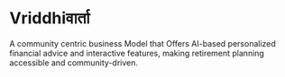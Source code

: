# Vriddhiवार्ता
A community centric business Model that Offers AI-based personalized financial advice and interactive features, making retirement planning accessible and community-driven.
